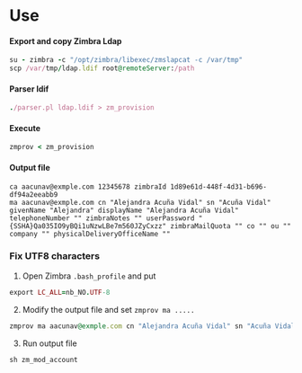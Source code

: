 # Use

#### Export and copy Zimbra Ldap


```ruby
su - zimbra -c "/opt/zimbra/libexec/zmslapcat -c /var/tmp"
scp /var/tmp/ldap.ldif root@remoteServer:/path
```


#### Parser ldif 

```ruby
./parser.pl ldap.ldif > zm_provision
```

#### Execute

```ruby
zmprov < zm_provision

```

#### Output file

```
ca aacunav@exmple.com 12345678 zimbraId 1d89e61d-448f-4d31-b696-df94a2eeabb9
ma aacunav@exmple.com cn "Alejandra Acuña Vidal" sn "Acuña Vidal" givenName "Alejandra" displayName "Alejandra Acuña Vidal" telephoneNumber "" zimbraNotes "" userPassword "{SSHA}Qa035IO9yBQi1uNzwLBe7m560JZyCxzz" zimbraMailQuota "" co "" ou "" company "" physicalDeliveryOfficeName ""
```

### Fix UTF8 characters

1. Open Zimbra `.bash_profile` and put 

```ruby
export LC_ALL=nb_NO.UTF-8
```

2. Modify the output file and set `zmprov ma .....`

```ruby
zmprov ma aacunav@exmple.com cn "Alejandra Acuña Vidal" sn "Acuña Vidal" givenName "Alejandra" displayName "Alejandra Acuña Vidal" 
```

3. Run output file

```ruby
sh zm_mod_account
```

